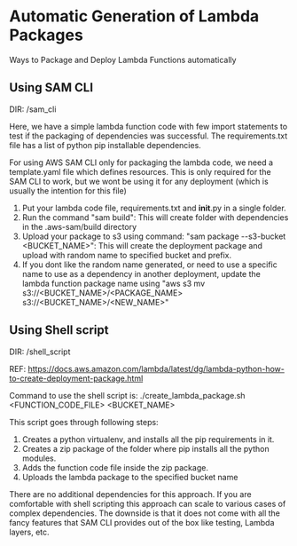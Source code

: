 # Automatic Generation of Lambda Packages

Ways to Package and Deploy Lambda Functions automatically

## Using SAM CLI

DIR: /sam_cli

Here, we have a simple lambda function code with few import statements to test if the packaging of dependencies
was successful. The requirements.txt file has a list of python pip installable dependencies.

For using AWS SAM CLI only for packaging the lambda code, we need a template.yaml file which defines resources. This
is only required for the SAM CLI to work, but we wont be using it for any deployment (which is usually the intention
for this file)

1. Put your lambda code file, requirements.txt and __init__.py in a single folder.
2. Run the command "sam build": This will create folder with dependencies in the .aws-sam/build directory
3. Upload your package to s3 using command: "sam package --s3-bucket <BUCKET_NAME>": This will create the deployment
package and upload with random name to specified bucket and prefix.
4. If you dont like the random name generated, or need to use a specific name to use as a dependency in another
deployment, update the lambda function package name using "aws s3 mv s3://<BUCKET_NAME>/<PACKAGE_NAME> s3://<BUCKET_NAME>/<NEW_NAME>"

## Using Shell script

DIR: /shell_script

REF: https://docs.aws.amazon.com/lambda/latest/dg/lambda-python-how-to-create-deployment-package.html

Command to use the shell script is: ./create_lambda_package.sh <FUNCTION_CODE_FILE> <BUCKET_NAME>

This script goes through following steps:
1. Creates a python virtualenv, and installs all the pip requirements in it.
2. Creates a zip package of the folder where pip installs all the python modules.
3. Adds the function code file inside the zip package.
4. Uploads the lambda package to the specified bucket name

There are no additional dependencies for this approach. If you are comfortable with shell scripting this approach
can scale to various cases of complex dependencies.
The downside is that it does not come with all the fancy features that SAM CLI provides out of the box like testing,
Lambda layers, etc.